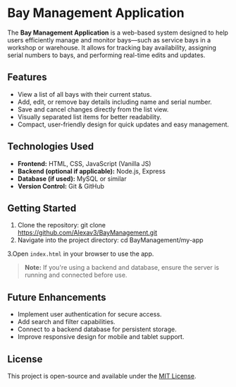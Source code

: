 # Bay Management Application

The **Bay Management Application** is a web-based system designed to help users efficiently manage and monitor bays—such as service bays in a workshop or warehouse. It allows for tracking bay availability, assigning serial numbers to bays, and performing real-time edits and updates.

## Features

- View a list of all bays with their current status.
- Add, edit, or remove bay details including name and serial number.
- Save and cancel changes directly from the list view.
- Visually separated list items for better readability.
- Compact, user-friendly design for quick updates and easy management.

## Technologies Used

- **Frontend:** HTML, CSS, JavaScript (Vanilla JS)
- **Backend (optional if applicable):** Node.js, Express
- **Database (if used):** MySQL or similar
- **Version Control:** Git & GitHub

## Getting Started

1. Clone the repository:
git clone https://github.com/Alexav3/BayManagement.git
2. Navigate into the project directory:
cd BayManagement/my-app

3.Open `index.html` in your browser to use the app.

> **Note:** If you're using a backend and database, ensure the server is running and connected before use.

## Future Enhancements

- Implement user authentication for secure access.
- Add search and filter capabilities.
- Connect to a backend database for persistent storage.
- Improve responsive design for mobile and tablet support.

## License

This project is open-source and available under the [MIT License](../LICENSE).
